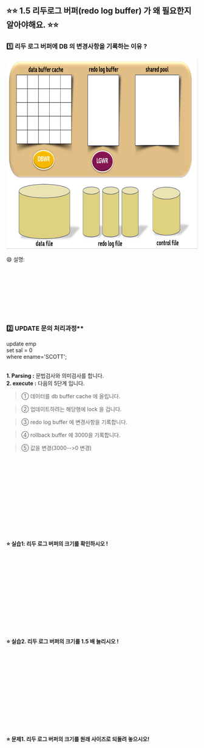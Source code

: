 
## ⭐⭐  1.5 리두로그 버퍼(redo log buffer) 가 왜 필요한지 알아야해요. ⭐⭐


### 1️⃣  리두 로그 버퍼에  DB 의 변경사항을 기록하는 이유 ? 

 
<img src="https://github.com/oracleyu01/oracle_admin/blob/main/%EC%98%A4%EB%9D%BC%ED%81%B4%20%EA%B8%B0%EB%B3%B8%20%EA%B5%AC%EC%A1%B0.png" width="800" height="500">

😄 설명:  
&nbsp;  
&nbsp;  
&nbsp;  
&nbsp;  
&nbsp;  
&nbsp;  
&nbsp;  
&nbsp;  

###  2️⃣ UPDATE 문의 처리과정**  

update  emp  
 set  sal = 0  
 where ename='SCOTT';  
&nbsp;  

**1.  Parsing :**   문법검사와 의미검사를 합니다.  
**2.  execute :**  다음의 5단계 입니다.  


> ① 데이터를 db buffer cache 에 올립니다.  
 
> ② 업데이트하려는 해당행에 lock 을 겁니다.  
 
> ③ redo log buffer 에 변경사항을 기록합니다.  
 
> ④ rollback buffer 에 3000을 기록합니다.  
 
> ⑤ 값을 변경(3000-->0 변경)  
 
&nbsp;   
&nbsp;   
&nbsp;   
&nbsp;   
&nbsp;   
&nbsp;   
&nbsp;   
&nbsp;   
&nbsp;   
&nbsp;   
&nbsp;   
&nbsp;   



**⭐ 실습1:    리두 로그 버퍼의 크기를 확인하시오 !**  

&nbsp;   
&nbsp;   
&nbsp;   
&nbsp;   
&nbsp;   
&nbsp;   
&nbsp;   
&nbsp;   
&nbsp;   
&nbsp;   
&nbsp;   
&nbsp;   


**⭐ 실습2. 리두 로그 버퍼의 크기를 1.5 배 늘리시오 !**    

&nbsp;   
&nbsp;   
&nbsp;   
&nbsp;   
&nbsp;   
&nbsp;   
&nbsp;   
&nbsp;   
&nbsp;   
&nbsp;   
&nbsp;   
&nbsp;   

**⭐ 문제1. 리두 로그 버퍼의 크기를 원래 사이즈로 되돌려 놓으시오!**   

&nbsp;   
&nbsp;   
&nbsp;   
&nbsp;   
&nbsp;   
&nbsp;   
&nbsp;   
&nbsp;   
&nbsp;   
&nbsp;   
&nbsp;   
&nbsp;   
